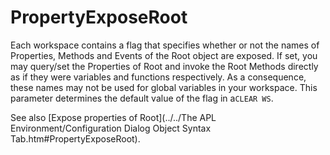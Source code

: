 # PropertyExposeRoot

Each workspace contains a flag that specifies whether or not the names of Properties, Methods and Events of the Root object are exposed. If set, you may query/set the Properties of Root and invoke the Root Methods directly as if they were variables and functions respectively. As a consequence, these names may not be used for global variables in your workspace. This parameter determines the default value of the flag in a`CLEAR WS`.

See also [Expose properties of Root](../../The APL Environment/Configuration Dialog Object Syntax Tab.htm#PropertyExposeRoot).
